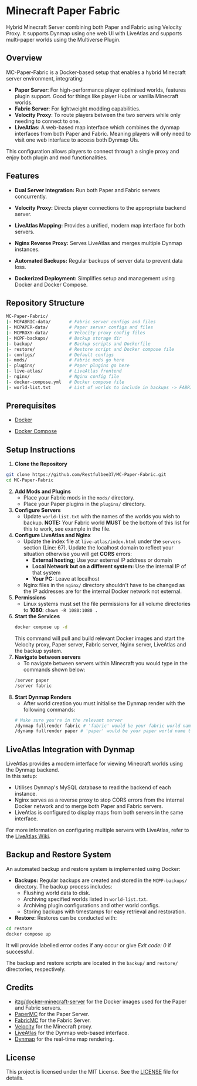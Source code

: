 # Minecraft Paper Fabric
Hybrid Minecraft Server combining both Paper and Fabric using Velocity Proxy. It supports Dynmap using one web UI with LiveAtlas and supports multi-paper worlds using the Multiverse Plugin.

## Overview
MC-Paper-Fabric is a Docker-based setup that enables a hybrid Minecraft server environment, integrating:
- **Paper Server**: For high-performance player optimised worlds, features plugin support. Good for things like player Hubs or vanilla Minecraft worlds.
- **Fabric Server**: For lightweight modding capabilities.
- **Velocity Proxy**: To route players between the two servers while only needing to connect to one.
- **LiveAtlas:** A web-based map interface which combines the dynmap interfaces from both Paper and Fabric. Meaning players will only need to visit one web interface to access both Dynmap UIs.

This configuration allows players to connect through a single proxy and enjoy both plugin and mod functionalities.

## Features
- **Dual Server Integration:** Run both Paper and Fabric servers concurrently.

- **Velocity Proxy:** Directs player connections to the appropriate backend server.

- **LiveAtlas Mapping:** Provides a unified, modern map interface for both servers.

- **Nginx Reverse Proxy:** Serves LiveAtlas and merges multiple Dynmap instances.

- **Automated Backups:** Regular backups of server data to prevent data loss.

- **Dockerized Deployment:** Simplifies setup and management using Docker and Docker Compose.

## Repository Structure
```bash
MC-Paper-Fabric/
|- MCFABRIC-data/       # Fabric server configs and files
|- MCPAPER-data/        # Paper server configs and files
|- MCPROXY-data/        # Velocity proxy config files
|- MCPF-backups/        # Backup storage dir
|- backup/              # Backup scripts and Dockerfile
|- restore/             # Restore script and Docker compose file
|- configs/             # Default configs
|- mods/                # Fabric mods go here
|- plugins/             # Paper plugins go here
|- live-atlas/          # LiveAtlas frontend
|- nginx/               # Nginx config file
|- docker-compose.yml   # Docker compose file
|- world-list.txt       # List of worlds to include in backups -> FABRIC WORLD MUST BE LAST
```

## Prerequisites
- [Docker](https://www.docker.com/get-started/)

- [Docker Compose](https://docs.docker.com/compose/install/)

## Setup Instructions

1. **Clone the Repository**
```bash
git clone https://github.com/Restfulbee37/MC-Paper-Fabric.git
cd MC-Paper-Fabric
```
2. **Add Mods and Plugins**
    - Place your Fabric mods in the ```mods/``` directory.
    - Place your Paper plugins in the ```plugins/``` directory.
3. **Configure Servers**
    - Update ```world-list.txt``` with the names of the worlds you wish to backup. **NOTE:** Your Fabric world **MUST** be the bottom of this list for this to work, see example in the file.
4. **Configure LiveAtlas and Nginx**
    - Update the index file at ```live-atlas/index.html``` under the ```servers``` section (Line: 67). Update the localhost domain to reflect your situation otherwise you will get **CORS** errors:
        - **External hosting;** Use your external IP address or domain
        - **Local Network but on a different system:** Use the internal IP of that system
        - **Your PC:** Leave at localhost
    - Nginx files in the ```nginx/``` directory shouldn't have to be changed as the IP addresses are for the internal Docker network not external.
5. **Permissions**
    - Linux systems must set the file permissions for all volume directories to **1080**:
    ```chown -R 1080:1080 .```
5. **Start the Services**
    ```bash
    docker compose up -d
    ```
    This command will pull and build relevant Docker images and start the Velocity proxy, Paper server, Fabric server, Nginx server, LiveAtlas and the backup system.
6. **Navigate between servers**
    - To navigate between servers within Minecraft you would type in the commands shown below:
    ```php
    /server paper
    /server fabric
    ```
7. **Start Dynmap Renders**
    - After world creation you must initialise the Dynmap render with the following commands:
    ```bash
    # Make sure you're in the relevant server
    /dynmap fullrender fabric # 'fabric' would be your fabric world name this is just an example
    /dynamp fullrender paper # 'paper' would be your paper world name this is also just an example
    ```

## LiveAtlas Integration with Dynmap
LiveAtlas provides a modern interface for viewing Minecraft worlds using the Dynmap backend.  
In this setup:
- Utilises Dynmap's MySQL database to read the backend of each instance.
- Nginx serves as a reverse proxy to stop CORS errors from the internal Docker network and to merge both Paper and Fabric servers.
- LiveAtlas is configured to display maps from both servers in the same interface.  

For more information on configuring multiple servers with LiveAtlas, refer to the [LiveAtlas Wiki](https://github.com/JLyne/LiveAtlas/wiki/Configuring-Multiple-Servers).

## Backup and Restore System
An automated backup and restore system is implemented using Docker:
- **Backups:** Regular backups are created and stored in the ```MCPF-backups/``` directory. The backup process includes:
    - Flushing world data to disk.
    - Archiving specified worlds listed in ```world-list.txt```.
    - Archiving plugin configurations and other world configs.
    - Storing backups with timestamps for easy retrieval and restoration.
- **Restore:** Restores can be conducted with:
```bash
cd restore
docker compose up
```
It will provide labelled error codes if any occur or give *Exit code: 0* if successful.

The backup and restore scripts are located in the ```backup/``` and ```restore/``` directories, respectively.

## Credits
- [itzg/docker-minecraft-server](https://github.com/itzg/docker-minecraft-server) for the Docker images used for the Paper and Fabric servers.
- [PaperMC](https://papermc.io/) for the Paper Server.
- [FabricMC](https://fabricmc.net/) for the Fabric Server.
- [Velocity](https://papermc.io/software/velocity) for the Minecraft proxy.
- [LiveAtlas](https://github.com/JLyne/LiveAtlas) for the Dynmap web-based interface.
- [Dynmap](https://github.com/webbukkit/dynmap) for the real-time map rendering.

## License
This project is licensed under the MIT License. See the [LICENSE](https://github.com/Restfulbee37/MC-Paper-Fabric/blob/main/LICENSE.md) file for details.
